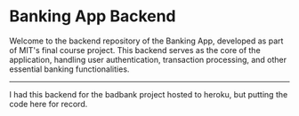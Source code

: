 # Banking App Backend

Welcome to the backend repository of the Banking App, developed as part of MIT's final course project. This backend serves as the core of the application, handling user authentication, transaction processing, and other essential banking functionalities.

_______________________________________________________________________________________

I had this backend for the badbank project hosted to heroku, but putting the code here for record.

